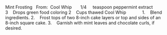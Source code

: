 Mint Frosting
 
From:  Cool Whip
 
 
 
1/4     teaspoon peppermint extract
3    Drops green food coloring
2    Cups thawed Cool Whip
    
    
 
1.    Blend ingredients.
2.    Frost tops of two 8-inch cake layers or top and sides of an 8-inch square cake.
3.    Garnish with mint leaves and chocolate curls, if desired.
 
